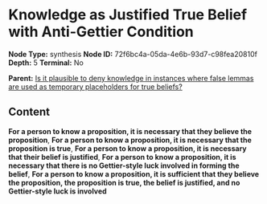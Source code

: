 # Knowledge as Justified True Belief with Anti-Gettier Condition

**Node Type:** synthesis
**Node ID:** 72f6bc4a-05da-4e6b-93d7-c98fea20810f
**Depth:** 5
**Terminal:** No

**Parent:** [Is it plausible to deny knowledge in instances where false lemmas are used as temporary placeholders for true beliefs?](is-it-plausible-to-deny-knowledge-in-instances-where-false-lemmas-are-used-as-temporary-placeholders-for-true-beliefs-antithesis-500c6d7e-6aea-46e2-8bbc-244546b66324.md)

## Content

**For a person to know a proposition, it is necessary that they believe the proposition**, **For a person to know a proposition, it is necessary that the proposition is true**, **For a person to know a proposition, it is necessary that their belief is justified**, **For a person to know a proposition, it is necessary that there is no Gettier-style luck involved in forming the belief**, **For a person to know a proposition, it is sufficient that they believe the proposition, the proposition is true, the belief is justified, and no Gettier-style luck is involved**
